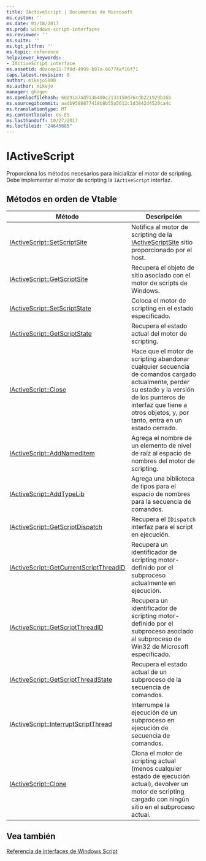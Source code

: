 ```yaml
---
title: IActiveScript | Documentos de Microsoft
ms.custom: ''
ms.date: 01/18/2017
ms.prod: windows-script-interfaces
ms.reviewer: ''
ms.suite: ''
ms.tgt_pltfrm: ''
ms.topic: reference
helpviewer_keywords:
- IActiveScript interface
ms.assetid: d8acee11-7f0d-4999-b97a-66774af16f71
caps.latest.revision: 8
author: mikejo5000
ms.author: mikejo
manager: ghogen
ms.openlocfilehash: 68d91a7ad91364d0c2133150d76cdb221929b16b
ms.sourcegitcommit: aadb9588877418b8b55a5612c1d3842d4520ca4c
ms.translationtype: MT
ms.contentlocale: es-ES
ms.lasthandoff: 10/27/2017
ms.locfileid: "24645685"
---
```

# <a name="iactivescript"></a>IActiveScript
Proporciona los métodos necesarios para inicializar el motor de scripting. Debe implementar el motor de scripting la `IActiveScript` interfaz.  
  
## <a name="methods-in-vtable-order"></a>Métodos en orden de Vtable  
  
|Método|Descripción|  
|------------|-----------------|  
|[IActiveScript::SetScriptSite](../../winscript/reference/iactivescript-setscriptsite.md)|Notifica al motor de scripting de la [IActiveScriptSite](../../winscript/reference/iactivescriptsite.md) sitio proporcionado por el host.|  
|[IActiveScript::GetScriptSite](../../winscript/reference/iactivescript-getscriptsite.md)|Recupera el objeto de sitio asociado con el motor de scripts de Windows.|  
|[IActiveScript::SetScriptState](../../winscript/reference/iactivescript-setscriptstate.md)|Coloca el motor de scripting en el estado especificado.|  
|[IActiveScript::GetScriptState](../../winscript/reference/iactivescript-getscriptstate.md)|Recupera el estado actual del motor de scripting.|  
|[IActiveScript::Close](../../winscript/reference/iactivescript-close.md)|Hace que el motor de scripting abandonar cualquier secuencia de comandos cargado actualmente, perder su estado y la versión de los punteros de interfaz que tiene a otros objetos, y, por tanto, entra en un estado cerrado.|  
|[IActiveScript::AddNamedItem](../../winscript/reference/iactivescript-addnameditem.md)|Agrega el nombre de un elemento de nivel de raíz al espacio de nombres del motor de scripting.|  
|[IActiveScript::AddTypeLib](../../winscript/reference/iactivescript-addtypelib.md)|Agrega una biblioteca de tipos para el espacio de nombres para la secuencia de comandos.|  
|[IActiveScript::GetScriptDispatch](../../winscript/reference/iactivescript-getscriptdispatch.md)|Recupera el `IDispatch` interfaz para el script en ejecución.|  
|[IActiveScript::GetCurrentScriptThreadID](../../winscript/reference/iactivescript-getcurrentscriptthreadid.md)|Recupera un identificador de scripting motor-definido por el subproceso actualmente en ejecución.|  
|[IActiveScript::GetScriptThreadID](../../winscript/reference/iactivescript-getscriptthreadid.md)|Recupera un identificador de scripting motor-definido por el subproceso asociado al subproceso de Win32 de Microsoft especificado.|  
|[IActiveScript::GetScriptThreadState](../../winscript/reference/iactivescript-getscriptthreadstate.md)|Recupera el estado actual de un subproceso de la secuencia de comandos.|  
|[IActiveScript::InterruptScriptThread](../../winscript/reference/iactivescript-interruptscriptthread.md)|Interrumpe la ejecución de un subproceso en ejecución de secuencia de comandos.|  
|[IActiveScript::Clone](../../winscript/reference/iactivescript-clone.md)|Clona el motor de scripting actual (menos cualquier estado de ejecución actual), devolver un motor de scripting cargado con ningún sitio en el subproceso actual.|  
  
## <a name="see-also"></a>Vea también  
 [Referencia de interfaces de Windows Script](../../winscript/reference/windows-script-interfaces-reference.md)
